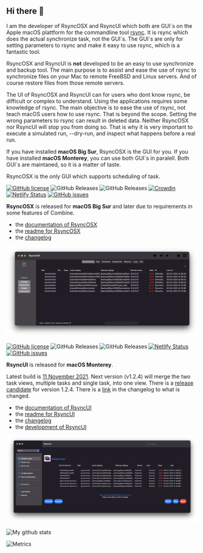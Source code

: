 ## Hi there 👋

I am the developer of RsyncOSX and RsyncUI which both are GUI´s on the Apple macOS plattform for the commandline tool [rsync](https://github.com/WayneD/rsync). It is rsync which does the actual synchronize task, not the GUI´s. The GUI´s are only for setting parameters to rsync and make it easy to use rsync, which is a fantastic tool.

RsyncOSX and RsyncUI is **not** developed to be an easy to use synchronize and backup tool. The main purpose is to assist and ease the use of rsync to synchronize files on your Mac to remote FreeBSD and Linux servers. And of course restore files from those remote servers.

The UI of RsyncOSX and RsyncUI can for users who dont know rsync, be difficult or complex to understand. Using the applications requires some knowledge of rsync. The main objective is to ease the use of rsync, not teach macOS users how to use rsync. That is beyond the scope. Setting the wrong parameters to rsync can result in deleted data. Neither RsyncOSX nor RsyncUI will stop you from doing so. That is why it is very important to execute a simulated run, --dry-run, and inspect what happens before a real run.

If you have installed **macOS Big Sur**, RsyncOSX is the GUI for you. If you have installed **macOS Monterey**, you can use both GUI´s in paralell. Both GUI´s are maintaned, so it is a matter of taste.

RsyncOSX is the only GUI which supports scheduling of task.

[![GitHub license](https://img.shields.io/github/license/rsyncOSX/RsyncOSX)](https://github.com/rsyncOSX/RsyncOSX/blob/master/Licence.MD) ![GitHub Releases](https://img.shields.io/github/downloads/rsyncosx/RsyncOSX/v6.6.8/total) ![GitHub Releases](https://img.shields.io/github/downloads/rsyncosx/RsyncOSX/v6.6.7/total) [![Crowdin](https://badges.crowdin.net/rsyncosx/localized.svg)](https://crowdin.com/project/rsyncosx) [![Netlify Status](https://api.netlify.com/api/v1/badges/d375f6d7-dc9f-4913-ab43-bfd46d172eb2/deploy-status)](https://app.netlify.com/sites/rsyncosx/deploys) [![GitHub issues](https://img.shields.io/github/issues/rsyncOSX/RsyncOSX)](https://github.com/rsyncOSX/RsyncOSX/issues)

**RsyncOSX** is released for **macOS Big Sur** and later due to requirements in some features of Combine.

- the [documentation of RsyncOSX](https://rsyncosx.netlify.app/)
- the [readme for RsyncOSX](https://github.com/rsyncOSX/RsyncOSX/blob/master/RsyncOSX.md)
- the [changelog](https://rsyncosx.netlify.app/post/changelog/)

![](images/rsyncosx.png)

[![GitHub license](https://img.shields.io/github/license/rsyncOSX/RsyncUI)](https://github.com/rsyncOSX/RsyncUI/blob/main/Licence.MD) ![GitHub Releases](https://img.shields.io/github/downloads/rsyncosx/RsyncUI/v1.2.4/total) ![GitHub Releases](https://img.shields.io/github/downloads/rsyncosx/RsyncUI/v1.2.3/total) [![Netlify Status](https://api.netlify.com/api/v1/badges/1d14d49b-ff14-4142-b135-771db071b58a/deploy-status)](https://app.netlify.com/sites/rsyncui/deploys) [![GitHub issues](https://img.shields.io/github/issues/rsyncOSX/RsyncUI)](https://github.com/rsyncOSX/RsyncUI/issues)

**RsyncUI** is released for **macOS Monterey**.

Latest build is [11 November 2021](https://github.com/rsyncOSX/RsyncUI/releases). Next version (v1.2.4) will merge the two task views, multiple tasks and single task, into one view. There is a [release candidate](https://github.com/rsyncOSX/RsyncUI/releases/tag/v1.2.4) for version 1.2.4. There is a [link](https://rsyncui.netlify.app/post/newversion/) in the changelog to what is changed.

  - the [documentation of RsyncUI](https://rsyncui.netlify.app/)
  - the [readme for RsyncUI](https://github.com/rsyncOSX/RsyncUI/)
  - the [changelog](https://rsyncui.netlify.app/post/changelog/)
  - the [development of RsyncUI](https://rsyncui.netlify.app/post/development/)

![](images/rsyncui.png)

![My github stats](https://github-readme-stats.vercel.app/api?username=rsyncOSX&show_icons=true&hide_border=true&theme=dark)

![Metrics](https://metrics.lecoq.io/rsyncOSX?template=classic&config.timezone=Europe%2FOslo)
